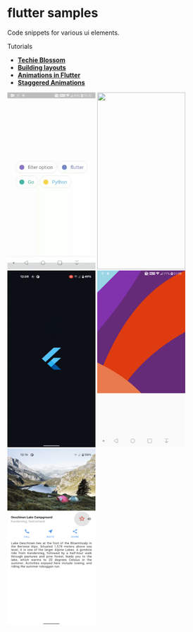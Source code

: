 # flutter samples

Code snippets for various ui elements.

Tutorials

- **[Techie Blossom](https://www.youtube.com/channel/UC3wqIkiaOUpO6EjJoCwH6_Q)**
- **[Building layouts](https://flutter.dev/docs/development/ui/layout/tutorial)**
- **[Animations in Flutter](https://flutter.dev/docs/development/ui/animations/tutorial)**
- **[Staggered Animations](https://flutter.dev/docs/development/ui/animations/staggered-animations)**

<img src="https://github.com/hauntarl/flui_000_samples/blob/master/screenshots/google-filters.gif" width="200" height="400"> <img src="https://github.com/hauntarl/flutter-samples/blob/master/screenshots/staggered_demo.gif" width="200" height="400"> <img src="https://github.com/hauntarl/flui_000_samples/blob/master/screenshots/animation-demo.gif" width="200" height="400"> <img src="https://github.com/hauntarl/flui_000_samples/blob/master/screenshots/custom-painter.png" width="200" height="400"> <img src="https://github.com/hauntarl/flui_000_samples/blob/master/screenshots/layout-demo.png" width="200" height="400">
